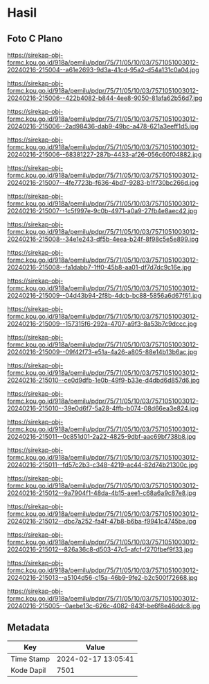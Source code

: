 # Hasil

## Foto C Plano

https://sirekap-obj-formc.kpu.go.id/918a/pemilu/pdpr/75/71/05/10/03/7571051003012-20240216-215004--a61e2693-9d3a-41cd-95a2-d54a131c0a04.jpg

https://sirekap-obj-formc.kpu.go.id/918a/pemilu/pdpr/75/71/05/10/03/7571051003012-20240216-215006--422b4082-b844-4ee8-9050-81afa62b56d7.jpg

https://sirekap-obj-formc.kpu.go.id/918a/pemilu/pdpr/75/71/05/10/03/7571051003012-20240216-215006--2ad98436-dab9-49bc-a478-621a3eeff1d5.jpg

https://sirekap-obj-formc.kpu.go.id/918a/pemilu/pdpr/75/71/05/10/03/7571051003012-20240216-215006--68381227-287b-4433-af26-056c60f04882.jpg

https://sirekap-obj-formc.kpu.go.id/918a/pemilu/pdpr/75/71/05/10/03/7571051003012-20240216-215007--4fe7723b-f636-4bd7-9283-b1f730bc266d.jpg

https://sirekap-obj-formc.kpu.go.id/918a/pemilu/pdpr/75/71/05/10/03/7571051003012-20240216-215007--1c5f997e-9c0b-4971-a0a9-27fb4e8aec42.jpg

https://sirekap-obj-formc.kpu.go.id/918a/pemilu/pdpr/75/71/05/10/03/7571051003012-20240216-215008--34e1e243-df5b-4eea-b24f-8f98c5e5e899.jpg

https://sirekap-obj-formc.kpu.go.id/918a/pemilu/pdpr/75/71/05/10/03/7571051003012-20240216-215008--fa1dabb7-1ff0-45b8-aa01-df7d7dc9c16e.jpg

https://sirekap-obj-formc.kpu.go.id/918a/pemilu/pdpr/75/71/05/10/03/7571051003012-20240216-215009--04d43b94-2f8b-4dcb-bc88-5856a6d67f61.jpg

https://sirekap-obj-formc.kpu.go.id/918a/pemilu/pdpr/75/71/05/10/03/7571051003012-20240216-215009--157315f6-292a-4707-a9f3-8a53b7c9dccc.jpg

https://sirekap-obj-formc.kpu.go.id/918a/pemilu/pdpr/75/71/05/10/03/7571051003012-20240216-215009--09f42f73-e51a-4a26-a805-88e14b13b6ac.jpg

https://sirekap-obj-formc.kpu.go.id/918a/pemilu/pdpr/75/71/05/10/03/7571051003012-20240216-215010--ce0d9dfb-1e0b-49f9-b33e-d4dbd6d857d6.jpg

https://sirekap-obj-formc.kpu.go.id/918a/pemilu/pdpr/75/71/05/10/03/7571051003012-20240216-215010--39e0d6f7-5a28-4ffb-b074-08d66ea3e824.jpg

https://sirekap-obj-formc.kpu.go.id/918a/pemilu/pdpr/75/71/05/10/03/7571051003012-20240216-215011--0c851d01-2a22-4825-9dbf-aac69bf738b8.jpg

https://sirekap-obj-formc.kpu.go.id/918a/pemilu/pdpr/75/71/05/10/03/7571051003012-20240216-215011--fd57c2b3-c348-4219-ac44-82d74b21300c.jpg

https://sirekap-obj-formc.kpu.go.id/918a/pemilu/pdpr/75/71/05/10/03/7571051003012-20240216-215012--9a7904f1-48da-4b15-aee1-c68a6a9c87e8.jpg

https://sirekap-obj-formc.kpu.go.id/918a/pemilu/pdpr/75/71/05/10/03/7571051003012-20240216-215012--dbc7a252-fa4f-47b8-b6ba-f9941c4745be.jpg

https://sirekap-obj-formc.kpu.go.id/918a/pemilu/pdpr/75/71/05/10/03/7571051003012-20240216-215012--826a36c8-d503-47c5-afcf-f270fbef9f33.jpg

https://sirekap-obj-formc.kpu.go.id/918a/pemilu/pdpr/75/71/05/10/03/7571051003012-20240216-215013--a5104d56-c15a-46b9-9fe2-b2c500f72668.jpg

https://sirekap-obj-formc.kpu.go.id/918a/pemilu/pdpr/75/71/05/10/03/7571051003012-20240216-215005--0aebe13c-626c-4082-843f-be6f8e46ddc8.jpg


## Metadata

| Key        | Value               |
| ---------- | ------------------- |
| Time Stamp | 2024-02-17 13:05:41 |
| Kode Dapil | 7501                |



